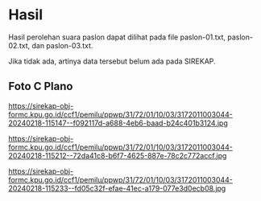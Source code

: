 # Hasil

Hasil perolehan suara paslon dapat dilihat pada file paslon-01.txt, paslon-02.txt, dan paslon-03.txt.

Jika tidak ada, artinya data tersebut belum ada pada SIREKAP.

## Foto C Plano

https://sirekap-obj-formc.kpu.go.id/ccf1/pemilu/ppwp/31/72/01/10/03/3172011003044-20240218-115147--f092117d-a688-4eb6-baad-b24c401b3124.jpg

https://sirekap-obj-formc.kpu.go.id/ccf1/pemilu/ppwp/31/72/01/10/03/3172011003044-20240218-115212--72da41c8-b6f7-4625-887e-78c2c772accf.jpg

https://sirekap-obj-formc.kpu.go.id/ccf1/pemilu/ppwp/31/72/01/10/03/3172011003044-20240218-115233--fd05c32f-efae-41ec-a179-077e3d0ecb08.jpg
